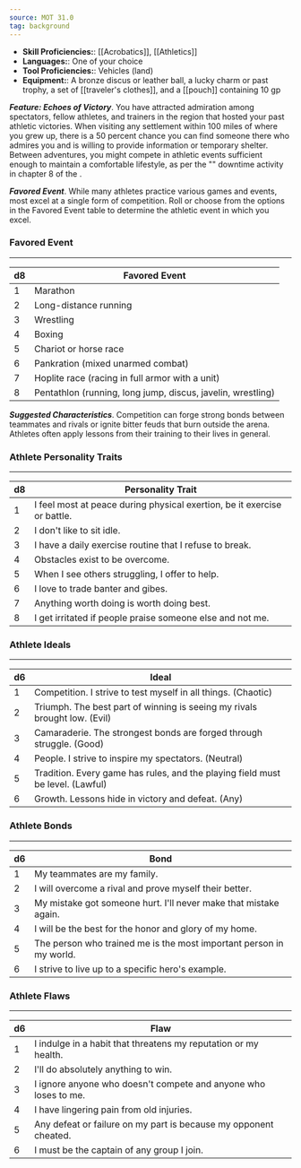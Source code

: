 ```yaml
---
source: MOT 31.0
tag: background
---
```



- **Skill Proficiencies:**: [[Acrobatics]], [[Athletics]]
- **Languages:**: One of your choice
- **Tool Proficiencies:**: Vehicles (land)
- **Equipment:**: A bronze discus or leather ball, a lucky charm or past trophy, a set of [[traveler's clothes]], and a [[pouch]] containing 10 gp


**_Feature: Echoes of Victory_**. You have attracted admiration among spectators, fellow athletes, and trainers in the region that hosted your past athletic victories. When visiting any settlement within 100 miles of where you grew up, there is a 50 percent chance you can find someone there who admires you and is willing to provide information or temporary shelter.
Between adventures, you might compete in athletic events sufficient enough to maintain a comfortable lifestyle, as per the "" downtime activity in chapter 8 of the .

**_Favored Event_**. While many athletes practice various games and events, most excel at a single form of competition. Roll or choose from the options in the Favored Event table to determine the athletic event in which you excel.
### Favored Event
---
|d8|Favored Event|
|----|------------|
|1|Marathon|
|2|Long-distance running|
|3|Wrestling|
|4|Boxing|
|5|Chariot or horse race|
|6|Pankration (mixed unarmed combat)|
|7|Hoplite race (racing in full armor with a unit)|
|8|Pentathlon (running, long jump, discus, javelin, wrestling)|


**_Suggested Characteristics_**. Competition can forge strong bonds between teammates and rivals or ignite bitter feuds that burn outside the arena. Athletes often apply lessons from their training to their lives in general.
### Athlete Personality Traits
---
|d8|Personality Trait|
|----|------------|
|1|I feel most at peace during physical exertion, be it exercise or battle.|
|2|I don't like to sit idle.|
|3|I have a daily exercise routine that I refuse to break.|
|4|Obstacles exist to be overcome.|
|5|When I see others struggling, I offer to help.|
|6|I love to trade banter and gibes.|
|7|Anything worth doing is worth doing best.|
|8|I get irritated if people praise someone else and not me.|

### Athlete Ideals
---
|d6|Ideal|
|----|------------|
|1|Competition. I strive to test myself in all things. (Chaotic)|
|2|Triumph. The best part of winning is seeing my rivals brought low. (Evil)|
|3|Camaraderie. The strongest bonds are forged through struggle. (Good)|
|4|People. I strive to inspire my spectators. (Neutral)|
|5|Tradition. Every game has rules, and the playing field must be level. (Lawful)|
|6|Growth. Lessons hide in victory and defeat. (Any)|

### Athlete Bonds
---
|d6|Bond|
|----|------------|
|1|My teammates are my family.|
|2|I will overcome a rival and prove myself their better.|
|3|My mistake got someone hurt. I'll never make that mistake again.|
|4|I will be the best for the honor and glory of my home.|
|5|The person who trained me is the most important person in my world.|
|6|I strive to live up to a specific hero's example.|

### Athlete Flaws
---
|d6|Flaw|
|----|------------|
|1|I indulge in a habit that threatens my reputation or my health.|
|2|I'll do absolutely anything to win.|
|3|I ignore anyone who doesn't compete and anyone who loses to me.|
|4|I have lingering pain from old injuries.|
|5|Any defeat or failure on my part is because my opponent cheated.|
|6|I must be the captain of any group I join.|

